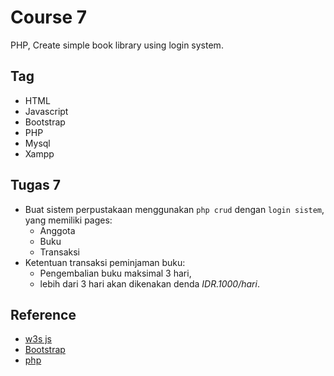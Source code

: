# Course 7
PHP, Create simple book library using login system.

## Tag
- HTML
- Javascript
- Bootstrap
- PHP
- Mysql
- Xampp

## Tugas 7
- Buat sistem perpustakaan menggunakan `php crud` dengan `login sistem`, yang memiliki pages:
  - Anggota
  - Buku
  - Transaksi
- Ketentuan transaksi peminjaman buku:
  - Pengembalian buku maksimal 3 hari,
  - lebih dari 3 hari akan dikenakan denda _IDR.1000/hari_.

## Reference
- [w3s js](https://www.w3schools.com/js/)
- [Bootstrap](https://getbootstrap.com/)
- [php](https://www.php.net/manual/en/index.php)
